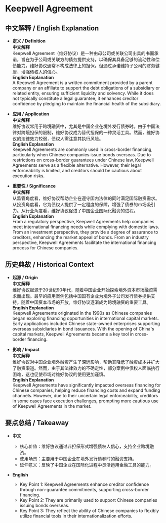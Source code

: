 # Keepwell Agreement

## 中文解释 / English Explanation

* **定义 / Definition**  
  **中文解释**  
  Keepwell Agreement（维好协议）是一种由母公司或关联公司出具的书面承诺，旨在为子公司或关联方的债务提供支持，以确保其具备足够的流动性和偿债能力。维好协议通常不构成法律上的担保，但通过承诺维持子公司的财务健康，增强债权人的信心。  
  **English Explanation**  
  A Keepwell Agreement is a written commitment provided by a parent company or an affiliate to support the debt obligations of a subsidiary or related entity, ensuring sufficient liquidity and solvency. While it does not typically constitute a legal guarantee, it enhances creditor confidence by pledging to maintain the financial health of the subsidiary.

* **应用 / Application**  
  **中文解释**  
  维好协议常用于跨境融资中，尤其是中国企业在境外发行债券时。由于中国法律对跨境担保的限制，维好协议成为替代担保的一种灵活工具。然而，维好协议的法律效力较弱，债权人需注意其执行风险。  
  **English Explanation**  
  Keepwell Agreements are commonly used in cross-border financing, particularly when Chinese companies issue bonds overseas. Due to restrictions on cross-border guarantees under Chinese law, Keepwell Agreements serve as a flexible alternative. However, their legal enforceability is limited, and creditors should be cautious about execution risks.

* **重要性 / Significance**  
  **中文解释**  
  从监管角度看，维好协议帮助企业在遵守国内法律的同时满足国际融资需求。从投资角度看，它为债权人提供了一定程度的保障，增强了债券的市场吸引力。从行业角度看，维好协议促进了中国企业国际化融资的进程。  
  **English Explanation**  
  From a regulatory perspective, Keepwell Agreements help companies meet international financing needs while complying with domestic laws. From an investment perspective, they provide a degree of assurance to creditors, enhancing the market appeal of bonds. From an industry perspective, Keepwell Agreements facilitate the international financing process for Chinese companies.

## 历史典故 / Historical Context

* **起源 / Origin**  
  **中文解释**  
  维好协议起源于20世纪90年代，随着中国企业开始探索境外资本市场融资需求而出现。最早的应用案例包括中国国有企业为境外子公司发行债券提供支持。随着中国资本市场的开放，维好协议逐渐成为跨境融资的重要工具。  
  **English Explanation**  
  Keepwell Agreements originated in the 1990s as Chinese companies began exploring financing opportunities in international capital markets. Early applications included Chinese state-owned enterprises supporting overseas subsidiaries in bond issuances. With the opening of China's capital markets, Keepwell Agreements became a key tool in cross-border financing.

* **影响 / Impact**  
  **中文解释**  
  维好协议对中国企业境外融资产生了深远影响，帮助其降低了融资成本并扩大了融资渠道。然而，由于其法律效力的不确定性，部分案例中债权人面临执行困难，这也促使市场对维好协议的使用更加谨慎。  
  **English Explanation**  
  Keepwell Agreements have significantly impacted overseas financing for Chinese companies, helping reduce financing costs and expand funding channels. However, due to their uncertain legal enforceability, creditors in some cases face execution challenges, prompting more cautious use of Keepwell Agreements in the market.

## 要点总结 / Takeaway

* **中文**  
  - 核心价值：维好协议通过非担保形式增强债权人信心，支持企业跨境融资。  
  - 使用场景：主要用于中国企业在境外发行债券时的融资支持。  
  - 延伸意义：反映了中国企业在国际化进程中灵活运用金融工具的能力。  

* **English**  
  - Key Point 1: Keepwell Agreements enhance creditor confidence through non-guarantee commitments, supporting cross-border financing.  
  - Key Point 2: They are primarily used to support Chinese companies issuing bonds overseas.  
  - Key Point 3: They reflect the ability of Chinese companies to flexibly utilize financial tools in their internationalization efforts.